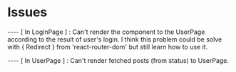 # Issues

---- [ In LoginPage ] : Can't render the <Link> component to the UserPage according to the result of user's login. I think this problem could be solve with { Redirect } from 'react-router-dom' but still learn how to use it.
  
---- [ In UserPage ] : Can't render fetched posts (from status) to UserPage.
